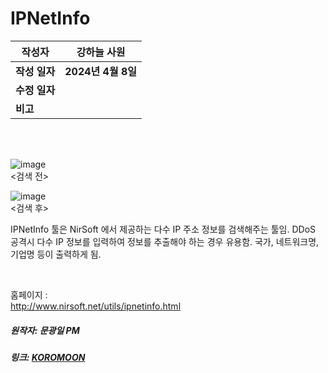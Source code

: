 # IPNetInfo

| 작성자       | 강하늘 사원   |
| --------- | ---------------- |
| **작성 일자** | **2024년 4월 8일** |
| **수정 일자** |                  |
| **비고**    |                  |


<br><br>

![image](https://github.com/ICTIS-Cert-System-Project/ICTIS-Cert-System/assets/164521627/720a31f5-ffa2-442e-87eb-8481f9041e2b) </br>
    <검색 전>

![image](https://github.com/ICTIS-Cert-System-Project/ICTIS-Cert-System/assets/164521627/c5c2a702-36d6-49bf-8d94-189f15853496) </br>
    <검색 후>

IPNetInfo 툴은 NirSoft 에서 제공하는 다수 IP 주소 정보를 검색해주는 툴임.
DDoS 공격시 다수 IP 정보를 입력하여 정보를 추출해야 하는 경우 유용함.
국가, 네트워크명, 기업명 등이 출력하게 됨.

</br>

홈페이지 : </br> 
<http://www.nirsoft.net/utils/ipnetinfo.html>

##### 원작자: 문광일 PM
##### 링크: [KOROMOON][koromoonlink]
[koromoonlink]: https://koromoon.blogspot.com/2018/09/ipnetinfo.html "Go koromoon"
